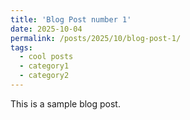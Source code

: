 ```yaml
---
title: 'Blog Post number 1'
date: 2025-10-04
permalink: /posts/2025/10/blog-post-1/
tags:
  - cool posts
  - category1
  - category2
---
```


This is a sample blog post. 

<!-- Headings are cool
======

You can have many headings
======

Aren't headings cool?
------ -->